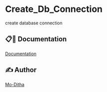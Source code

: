 # Create_Db_Connection
create database connection 


## 📋🎇 Documentation

[Documentation](https://github.com/Mo-Ditha/Messages_app)

## ✍ Author

[Mo-Ditha](https://github.com/Mo-Ditha)

